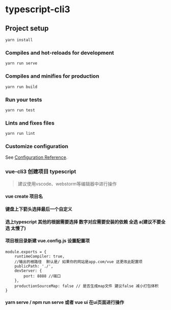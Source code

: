 # typescript-cli3

## Project setup
```
yarn install
```

### Compiles and hot-reloads for development
```
yarn run serve
```

### Compiles and minifies for production
```
yarn run build
```

### Run your tests
```
yarn run test
```

### Lints and fixes files
```
yarn run lint
```

### Customize configuration
See [Configuration Reference](https://cli.vuejs.org/config/).

### vue-cli3 创建项目 typescript
> 建议使用vscode、webstorm等编辑器中进行操作
#### vue create 项目名
#### 键盘上下箭头选择最后一个自定义
#### 选上typescript 其他的根据需要选择 数字对应需要安装的依赖 全选 a(建议不要全选 太慢了)
#### 项目根目录新建 vue.config.js 设置配置项

```
module.exports = {
    runtimeCompiler: true,
    //输出的根路径  默认是/ 如果你的网站是app.com/vue 这更改此配置项
    publicPath: './',
    devServer: {
        port: 8888 //端口
    },
    productionSourceMap: false // 是否生成map文件 建议false 减小打包体积
}
```
#### yarn serve / npm run serve 或者 vue ui 在ui页面进行操作